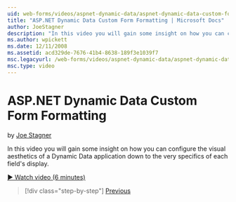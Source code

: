 ```yaml
---
uid: web-forms/videos/aspnet-dynamic-data/aspnet-dynamic-data-custom-form-formatting
title: "ASP.NET Dynamic Data Custom Form Formatting | Microsoft Docs"
author: JoeStagner
description: "In this video you will gain some insight on how you can configure the visual aesthetics of a Dynamic Data application down to the very specifics of each fiel..."
ms.author: wpickett
ms.date: 12/11/2008
ms.assetid: acd329de-7676-41b4-8638-189f3e1039f7
msc.legacyurl: /web-forms/videos/aspnet-dynamic-data/aspnet-dynamic-data-custom-form-formatting
msc.type: video
---
```

# ASP.NET Dynamic Data Custom Form Formatting

by [Joe Stagner](https://github.com/JoeStagner)

In this video you will gain some insight on how you can configure the visual aesthetics of a Dynamic Data application down to the very specifics of each field's display.

[&#9654; Watch video (6 minutes)](https://channel9.msdn.com/Blogs/ASP-NET-Site-Videos/aspnet-dynamic-data-custom-form-formatting)

> [!div class="step-by-step"]
> [Previous](how-to-create-table-specific-custom-forms-in-an-aspnet-dynamic-data-application.md)

